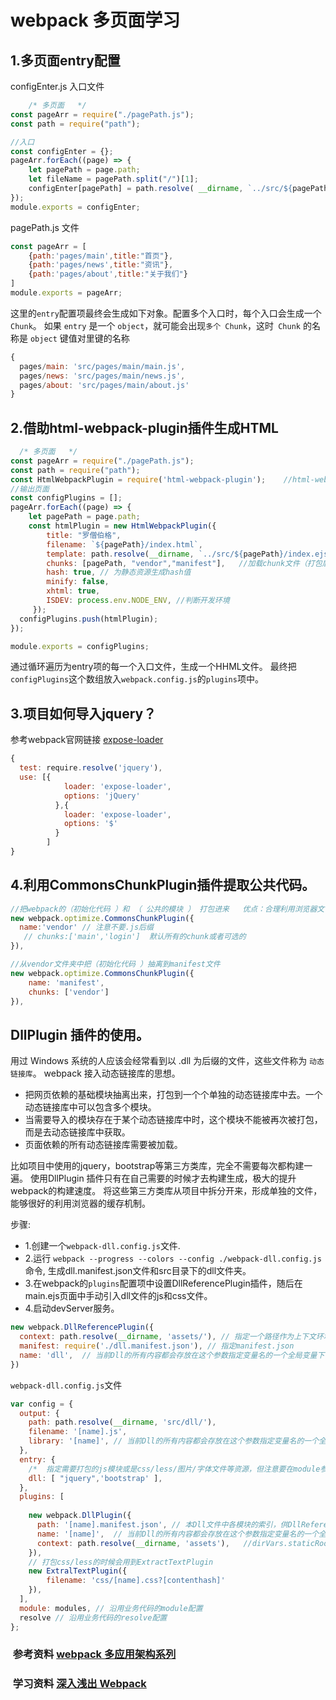 # webpack 多页面学习

## 1.多页面entry配置
configEnter.js 入口文件
```javascript
    /* 多页面   */
const pageArr = require("./pagePath.js");
const path = require("path");

//入口
const configEnter = {};
pageArr.forEach((page) => {
    let pagePath = page.path;
    let fileName = pagePath.split("/")[1];
    configEnter[pagePath] = path.resolve( __dirname, `../src/${pagePath}/${fileName}.js`);
});
module.exports = configEnter;
```
pagePath.js 文件
```javascript
const pageArr = [
	{path:'pages/main',title:"首页"},
	{path:'pages/news',title:"资讯"},
	{path:'pages/about',title:"关于我们"}
]
module.exports = pageArr;
```

这里的`entry`配置项最终会生成如下对象。配置多个入口时，每个入口会生成一个 `Chunk`。
如果 `entry` 是一个 `object`，就可能会出现`多个 Chunk`，这时` Chunk` 的名称是 `object` 键值对里键的名称
```javascript
{
  pages/main: 'src/pages/main/main.js', 
  pages/news: 'src/pages/main/news.js', 
  pages/about: 'src/pages/main/about.js' 
}
```

## 2.借助html-webpack-plugin插件生成HTML


```javascript
  /* 多页面   */
const pageArr = require("./pagePath.js");
const path = require("path");
const HtmlWebpackPlugin = require('html-webpack-plugin');    //html-webpack-plugin插件
//输出页面
const configPlugins = [];
pageArr.forEach((page) => {
    let pagePath = page.path;
    const htmlPlugin = new HtmlWebpackPlugin({
  	    title: "罗僧伯格",
        filename: `${pagePath}/index.html`,
        template: path.resolve(__dirname, `../src/${pagePath}/index.ejs`),
        chunks: [pagePath, "vendor","manifest"],   //加载chunk文件（打包后的js）	
        hash: true, // 为静态资源生成hash值
        minify: false,
        xhtml: true,
        ISDEV: process.env.NODE_ENV, //判断开发环境
     });
  configPlugins.push(htmlPlugin);
});

module.exports = configPlugins;
``` 
通过循环遍历为entry项的每一个入口文件，生成一个HHML文件。 最终把`configPlugins`这个数组放入`webpack.config.js`的`plugins`项中。

## 3.项目如何导入jquery？  
参考webpack官网链接 [expose-loader](https://www.webpackjs.com/loaders/expose-loader/)
```javascript
{  
  test: require.resolve('jquery'),
  use: [{
            loader: 'expose-loader',
            options: 'jQuery'
          },{
            loader: 'expose-loader',
            options: '$'
          }
        ]		
}
```
## 4.利用CommonsChunkPlugin插件提取公共代码。
```javascript
//把webpack的（初始化代码 ）和 （ 公共的模块 ） 打包进来   优点：合理利用浏览器文件缓存机制
new webpack.optimize.CommonsChunkPlugin({
  name:'vendor' // 注意不要.js后缀
   // chunks:['main','login']  默认所有的chunk或者可选的
}),

//从vendor文件夹中把（初始化代码 ）抽离到manifest文件
new webpack.optimize.CommonsChunkPlugin({
    name: 'manifest',
    chunks: ['vendor']
}),
```

## DllPlugin 插件的使用。

用过 Windows 系统的人应该会经常看到以 .dll 为后缀的文件，这些文件称为 `动态链接库`。
webpack 接入动态链接库的思想。

* 把网页依赖的基础模块抽离出来，打包到一个个单独的动态链接库中去。一个动态链接库中可以包含多个模块。
* 当需要导入的模块存在于某个动态链接库中时，这个模块不能被再次被打包，而是去动态链接库中获取。
* 页面依赖的所有动态链接库需要被加载。

比如项目中使用的jquery，bootstrap等第三方类库，完全不需要每次都构建一遍。
使用DllPlugin 插件只有在自己需要的时候才去构建生成，极大的提升webpack的构建速度。
将这些第三方类库从项目中拆分开来，形成单独的文件，能够很好的利用浏览器的缓存机制。

步骤:
* 1.创建一个`webpack-dll.config.js`文件.  
* 2.运行 `webpack --progress --colors --config ./webpack-dll.config.js` 命令, 生成dll.manifest.json文件和src目录下的dll文件夹。
* 3.在webpack的`plugins`配置项中设置DllReferencePlugin插件，随后在main.ejs页面中手动引入dll文件的js和css文件。
* 4.启动devServer服务。
```javascript
new webpack.DllReferencePlugin({
  context: path.resolve(__dirname, 'assets/'), // 指定一个路径作为上下文环境，需要与DllPlugin的context参数保持一致，建议统一设置为项目根目录
  manifest: require('./dll.manifest.json'), // 指定manifest.json
  name: 'dll',  // 当前Dll的所有内容都会存放在这个参数指定变量名的一个全局变量下，注意与DllPlugin的name参数保持一致
})
```

`webpack-dll.config.js`文件
```javascript
var config = {
  output: {
    path: path.resolve(__dirname, 'src/dll/'),  
    filename: '[name].js',
    library: '[name]', // 当前Dll的所有内容都会存放在这个参数指定变量名的一个全局变量下，注意与DllPlugin的name参数保持一致
  },
  entry: {
    /*  指定需要打包的js模块或是css/less/图片/字体文件等资源，但注意要在module参数配置好相应的loader  */
    dll: [ "jquery",'bootstrap'	],
  },
  plugins: [
  
    new webpack.DllPlugin({
      path: '[name].manifest.json', // 本Dll文件中各模块的索引，供DllReferencePlugin读取使用
      name: '[name]',  // 当前Dll的所有内容都会存放在这个参数指定变量名的一个全局变量下，注意与参数output.library保持一致
      context: path.resolve(__dirname, 'assets'),   //dirVars.staticRootDir, // 指定一个路径作为上下文环境，需要与DllReferencePlugin的context参数保持一致，建议统一设置为项目根目录
    }),
    // 打包css/less的时候会用到ExtractTextPlugin
    new ExtralTextPlugin({
  	    filename: 'css/[name].css?[contenthash]'
    }), 
  ],
  module: modules, // 沿用业务代码的module配置
  resolve // 沿用业务代码的resolve配置
};
```

###  参考资料 [webpack 多应用架构系列](https://segmentfault.com/a/1190000006843916)
###  学习资料 [深入浅出 Webpack](http://webpack.wuhaolin.cn/) 

